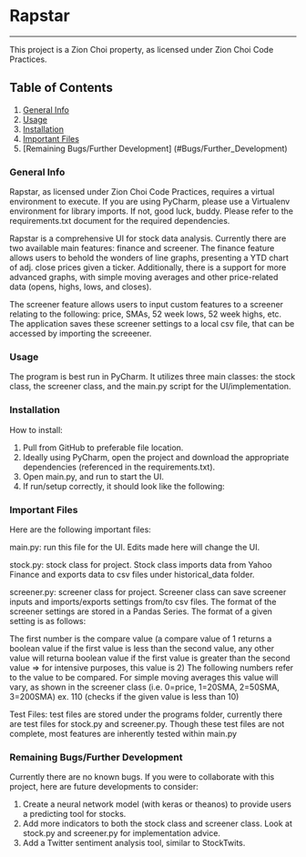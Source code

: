 # Rapstar
***
This project is a Zion Choi property, as licensed under Zion Choi Code Practices.
## Table of Contents
1. [General Info](#general-info)
2. [Usage](#Usage)
3. [Installation](#installation)
4. [Important Files](#Important-Files)
5. [Remaining Bugs/Further Development] (#Bugs/Further_Development)

### General Info
Rapstar, as licensed under Zion Choi Code Practices, requires a virtual environment to execute. If you are using PyCharm, please use a Virtualenv environment for library imports. If not, good luck, buddy. Please refer to the requirements.txt document for the required dependencies.

Rapstar is a comprehensive UI for stock data analysis. Currently there are two available main features: finance and screener. The finance feature allows users to behold the wonders of line graphs, presenting a YTD chart of adj. close prices given a ticker. Additionally, there is a support for more advanced graphs, with simple moving averages and other price-related data (opens, highs, lows, and closes).

The screener feature allows users to input custom features to a screener relating to the following: price, SMAs, 52 week lows, 52 week highs, etc. The application saves these screener settings to a local csv file, that can be accessed by importing the screeener. 

### Usage
The program is best run in PyCharm. It utilizes three main classes: the stock class, the screener class, and the main.py script for the UI/implementation.

### Installation
How to install:
1. Pull from GitHub to preferable file location.
2. Ideally using PyCharm, open the project and download the appropriate dependencies (referenced in the requirements.txt).
3. Open main.py, and run to start the UI.
4. If run/setup correctly, it should look like the following:


### Important Files
Here are the following important files:

main.py: run this file for the UI. Edits made here will change the UI.

stock.py: stock class for project. Stock class imports data from Yahoo Finance and exports data to csv files under historical_data folder.

screener.py: screener class for project. Screener class can save screener inputs and imports/exports settings from/to csv files. The format of the screener settings are stored in a Pandas Series. The format of a given setting is as follows:

The first number is the compare value (a compare value of 1 returns a boolean value if the first value is less than the second value, any other value will returna boolean value if the first value is greater than the second value => for intensive purposes, this value is 2)
  The following numbers refer to the value to be compared. For simple moving averages this value will vary, as shown in the screener class (i.e. 0=price, 1=20SMA, 2=50SMA, 3=200SMA) 
  ex. 110 (checks if the given value is less than 10)

Test Files: test files are stored under the programs folder, currently there are test files for stock.py and screener.py. Though these test files are not complete, most features are inherently tested within main.py

### Remaining Bugs/Further Development
Currently there are no known bugs.
If you were to collaborate with this project, here are future developments to consider:
1. Create a neural network model (with keras or theanos) to provide users a predicting tool for stocks.
2. Add more indicators to both the stock class and screener class. Look at stock.py and screener.py for implementation advice.
3. Add a Twitter sentiment analysis tool, similar to StockTwits.
